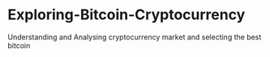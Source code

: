 # Exploring-Bitcoin-Cryptocurrency
Understanding and Analysing cryptocurrency market and selecting the best bitcoin 
